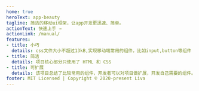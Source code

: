 ```yaml
---
home: true
heroText: app-beauty
tagline: 简洁的移动ui框架，让app开发更迅速、简单。
actionText: 快速上手 →
actionLink: /manual/
features:
- title: 小巧
  details: css文件大小不超过13kB,实现移动端常用的组件，比如input,button等组件
- title: 简洁
  details: 项目核心部分只使用了 HTML 和 CSS
- title: 可扩展
  details: 该项目总结了比较常用的组件，开发者可以对项目做扩展，开发自己需要的组件。
footer: MIT Licensed | Copyright © 2020-present Liva
---
```



